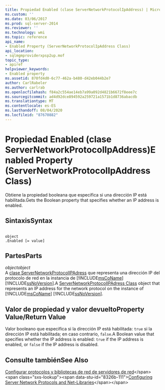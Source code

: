 ```yaml
---
title: Propiedad Enabled (clase ServerNetworkProtocolIpAddress) | Microsoft Docs
ms.custom: ''
ms.date: 03/06/2017
ms.prod: sql-server-2014
ms.reviewer: ''
ms.technology: wmi
ms.topic: reference
api_name:
- Enabled Property (ServerNetworkProtocolIpAddress Class)
api_location:
- sqlmgmproviderxpsp2up.mof
topic_type:
- apiref
helpviewer_keywords:
- Enabled property
ms.assetid: 870fd4d0-6c77-462a-b480-d42eb044b2e7
author: CarlRabeler
ms.author: carlrab
ms.openlocfilehash: f84a2c554ae14eb7a99a092d4821b6672f8eee7c
ms.sourcegitcommit: ad4d92dce894592a259721a1571b1d8736abacdb
ms.translationtype: MT
ms.contentlocale: es-ES
ms.lasthandoff: 08/04/2020
ms.locfileid: "87670882"
---
```

# <a name="enabled-property-servernetworkprotocolipaddress-class"></a><span data-ttu-id="8326b-102">Propiedad Enabled (clase ServerNetworkProtocolIpAddress)</span><span class="sxs-lookup"><span data-stu-id="8326b-102">Enabled Property (ServerNetworkProtocolIpAddress Class)</span></span>
  <span data-ttu-id="8326b-103">Obtiene la propiedad booleana que especifica si una dirección IP está habilitada.</span><span class="sxs-lookup"><span data-stu-id="8326b-103">Gets the Boolean property that specifies whether an IP address is enabled.</span></span>  
  
## <a name="syntax"></a><span data-ttu-id="8326b-104">Sintaxis</span><span class="sxs-lookup"><span data-stu-id="8326b-104">Syntax</span></span>  
  
```  
  
object  
.Enabled [= value]  
```  
  
## <a name="parts"></a><span data-ttu-id="8326b-105">Partes</span><span class="sxs-lookup"><span data-stu-id="8326b-105">Parts</span></span>  
 <span data-ttu-id="8326b-106">*object*</span><span class="sxs-lookup"><span data-stu-id="8326b-106">*object*</span></span>  
 <span data-ttu-id="8326b-107">A [clase ServerNetworkProtocolIPAdress](servernetworkprotocolipaddress-class.md) que representa una dirección IP del protocolo de red en la instancia de [!INCLUDE[msCoName](../../../includes/msconame-md.md)] [!INCLUDE[ssNoVersion](../../../includes/ssnoversion-md.md)].</span><span class="sxs-lookup"><span data-stu-id="8326b-107">A [ServerNetworkProtocolIPAdress Class](servernetworkprotocolipaddress-class.md) object that represents an IP address for the network protocol on the instance of [!INCLUDE[msCoName](../../../includes/msconame-md.md)] [!INCLUDE[ssNoVersion](../../../includes/ssnoversion-md.md)].</span></span>  
  
## <a name="property-valuereturn-value"></a><span data-ttu-id="8326b-108">Valor de propiedad y valor devuelto</span><span class="sxs-lookup"><span data-stu-id="8326b-108">Property Value/Return Value</span></span>  
 <span data-ttu-id="8326b-109">Valor booleano que especifica si la dirección IP está habilitada: `true` si la dirección IP está habilitada; en caso contrario, `false`.</span><span class="sxs-lookup"><span data-stu-id="8326b-109">A Boolean value that specifies whether the IP address is enabled: `true` if the IP address is enabled, or `false` if the IP address is disabled.</span></span>  
  
## <a name="see-also"></a><span data-ttu-id="8326b-110">Consulte también</span><span class="sxs-lookup"><span data-stu-id="8326b-110">See Also</span></span>  
 <span data-ttu-id="8326b-111">[Configurar protocolos y bibliotecas de red de servidores de red](https://msdn.microsoft.com/library/ms177485\(v=sql.100\).aspx)</span><span class="sxs-lookup"><span data-stu-id="8326b-111">[Configuring Server Network Protocols and Net-Libraries](https://msdn.microsoft.com/library/ms177485\(v=sql.100\).aspx)</span></span>  
  
  
